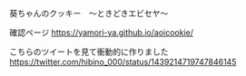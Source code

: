 葵ちゃんのクッキー　～ときどきエビセヤ～

確認ページ
https://yamori-ya.github.io/aoicookie/


こちらのツイートを見て衝動的に作りました
https://twitter.com/hibino_000/status/1439214719747846145


